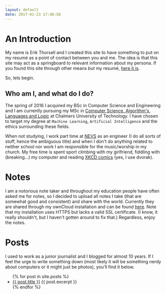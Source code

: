 ```yaml
---
layout: default
date: 2017-01-23 17:48:58
---
```


# An Introduction #

My name is Erik Thorsell and I created this site to have something to put on my
resumé as a point of contact between you and me. The idea is that this site may
act as a springboard to relevant information about my persona. If you found
this site through other means *but* my resumé, [here it
is]({{site.url}}/download/erikthorsell_cv.pdf).

So, lets begin.


## Who am I, and what do I do? ##

The spring of 2016 I acquired my BSc in Computer Science and Engineering and I
am currently pursuing my MSc in [Computer Science, Algorithm's, Languages and
Logic](https://www.chalmers.se/en/education/programmes/masters-info/Pages/Computer-Science-algorithms-languages-and-logic.aspx)
at Chalmers University of Technology. I have chosen to target my degree at
`Machine Learning`, `Artificial Intelligence` and the ethics surrounding these
fields.

When not studying, I work part time at [NEVS](https://www.nevs.com/en/) as an
engineer (I do all sorts of stuff, hence the ambiguous title) and when I don't
do anything related to neither school nor work I am responsible for the
music/worship in my church. My free time is spent sport climbing with my
girlfriend, fiddling with (breaking...) my computer and reading
[XKCD comics](https://xkcd.com/1787/) (yes, I use dvorak).

# Notes #

I am a notorious note taker and throughout my education people have often asked
me for notes, so I decided to upload all notes I take (that are somewhat good
and consistent) and share with the world. Currently they are shared through my
ownCloud installation and can be found [here](https://wirsenius.se:1339/index.php/s/aHfPK1Gp3xA3YdU).
Note that my installation uses HTTPS but lacks a valid SSL certificate. (I
know, it really shouldn't, but I haven't gotten around to fix that.)
Regardless, enjoy the notes.

# Posts #

I used to work as a junior journalist and I blogged for almost 10 years. If I
feel the urge to write something down (most likely it will be something nerdy
about computers or it might just be photos), you'll find it below.

<ul>
  {% for post in site.posts %}
    <li>
      <a href="{{ post.url }}">{{ post.title }}</a>
      {{ post.excerpt }}
    </li>
  {% endfor %}
</ul>

